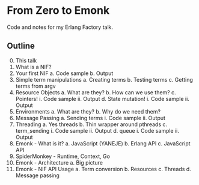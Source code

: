 From Zero to Emonk
==================

Code and notes for my Erlang Factory talk.

Outline
-------

0. This talk
1. What is a NIF?
2. Your first NIF
  a. Code sample
  b. Output
3. Simple term manipulations
  a. Creating terms
  b. Testing terms
  c. Getting terms from argv
4. Resource Objects
  a. What are they?
  b. How can we use them?
  c. Pointers!
    i. Code sample
    ii. Output
  d. State mutation!
    i. Code sample
    ii. Output
5. Environments
  a. What are they?
  b. Why do we need them?
6. Message Passing
  a. Sending terms
    i. Code sample
    ii. Output
7. Threading
  a. Yes threads
  b. Thin wrapper around pthreads
  c. term\_sending
    i. Code sample
    ii. Output
  d. queue
    i. Code sample
    ii. Output
9. Emonk - What is it?
  a. JavaScript (YANEJE)
  b. Erlang API
  c. JavaScript API
10. SpiderMonkey - Runtime, Context, Go
11. Emonk - Architecture
  a. Big picture
12. Emonk - NIF API Usage
  a. Term conversion 
  b. Resources
  c. Threads
  d. Message passing
